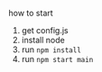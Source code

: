 


how to start

1. get config.js
2. install node
3. run ``` npm install ```
4. run ``` npm start main ```

